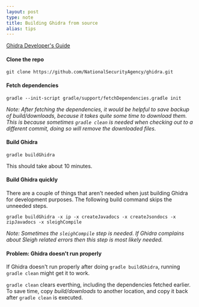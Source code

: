 ```yaml
---
layout: post
type: note
title: Building Ghidra from source
alias: tips
---
```


[Ghidra Developer's Guide](https://github.com/NationalSecurityAgency/ghidra/blob/master/DevGuide.md)

#### Clone the repo

```
git clone https://github.com/NationalSecurityAgency/ghidra.git
```

#### Fetch dependencies

```
gradle --init-script gradle/support/fetchDependencies.gradle init
```

*Note: After fetching the dependencies, it would be helpful to save backup of build/downloads, because it takes quite some time to download them.
This is because sometimes `gradle clean` is needed when checking out to a different commit, doing so will remove the downloaded files.*

#### Build Ghidra

```
gradle buildGhidra
````

This should take about 10 minutes.

#### Build Ghidra quickly

There are a couple of things that aren't needed when just building Ghidra for development purposes. The following build command skips the unneeded steps.

```
gradle buildGhidra -x ip -x createJavadocs -x createJsondocs -x zipJavadocs -x sleighCompile
```

*Note: Sometimes the `sleighCompile` step is needed. If Ghidra complains about Sleigh related errors then this step is most likely needed.*
#### Problem: Ghidra doesn't run properly

If Ghidra doesn't run properly after doing `gradle buildGhidra`, running `gradle clean` might get it to work.

`gradle clean` clears everthing, including the dependencies fetched earlier. To save time, copy *build/downloads* to another location, and copy it back after `gradle clean` is executed.
